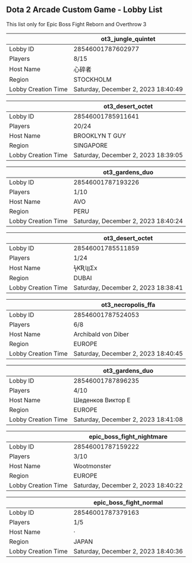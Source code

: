 ## Dota 2 Arcade Custom Game - Lobby List

This list only for Epic Boss Fight Reborn and Overthrow 3

|  | ot3_jungle_quintet |
| ------ | ------ |
| Lobby ID | 28546001787602977 |
| Players | 8/15 |
| Host Name | 心碎者 |
| Region | STOCKHOLM |
| Lobby Creation Time | Saturday, December 2, 2023 18:40:49 |


|  | ot3_desert_octet |
| ------ | ------ |
| Lobby ID | 28546001785911641 |
| Players | 20/24 |
| Host Name | BROOKLYN T GUY |
| Region | SINGAPORE |
| Lobby Creation Time | Saturday, December 2, 2023 18:39:05 |


|  | ot3_gardens_duo |
| ------ | ------ |
| Lobby ID | 28546001787193226 |
| Players | 1/10 |
| Host Name | AVO |
| Region | PERU |
| Lobby Creation Time | Saturday, December 2, 2023 18:40:24 |


|  | ot3_desert_octet |
| ------ | ------ |
| Lobby ID | 28546001785511859 |
| Players | 1/24 |
| Host Name | ϟƘƦƖןןΣx |
| Region | DUBAI |
| Lobby Creation Time | Saturday, December 2, 2023 18:38:41 |


|  | ot3_necropolis_ffa |
| ------ | ------ |
| Lobby ID | 28546001787524053 |
| Players | 6/8 |
| Host Name | Archibald von Diber |
| Region | EUROPE |
| Lobby Creation Time | Saturday, December 2, 2023 18:40:45 |


|  | ot3_gardens_duo |
| ------ | ------ |
| Lobby ID | 28546001787896235 |
| Players | 4/10 |
| Host Name | Шеденков Виктор Е |
| Region | EUROPE |
| Lobby Creation Time | Saturday, December 2, 2023 18:41:08 |


|  | epic_boss_fight_nightmare |
| ------ | ------ |
| Lobby ID | 28546001787159222 |
| Players | 3/10 |
| Host Name | Wootmonster |
| Region | EUROPE |
| Lobby Creation Time | Saturday, December 2, 2023 18:40:22 |


|  | epic_boss_fight_normal |
| ------ | ------ |
| Lobby ID | 28546001787379163 |
| Players | 1/5 |
| Host Name | · |
| Region | JAPAN |
| Lobby Creation Time | Saturday, December 2, 2023 18:40:36 |


